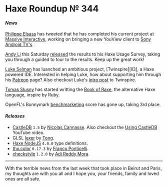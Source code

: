 [_template]: ../templates/roundup.html
[date]: / "2015-11-12 10:37:00"
[modified]: / "2015-11-12 14:30:00"
[published]: / "2015-11-12 15:30:00"
[social]: /img/344/haxeui.png ""
[“”]: a ""
# Haxe Roundup № 344

#### _News_

[Philippe Elsass][tw1] has tweeted that he has completed his current project 
at [Massive Interactive][tw2], working on bringing a new YouView
client to [Sony Android TV's][l1].

[Andy Li][tw2] this Saturday [released][l2] the results to his Haxe Usage 
Survey, taking you through a guided to tour to the results. Keep up the great
work!

[Luke Selman][tw3] has luanched an ambitious project, [Twinspire][ll3], a
Haxe powered IDE. Interested in helping Luke, how about supporting him through
his [Patreon][l3] page? Also checkout Luke's [intro post][l12] to Twinspire.

[Tomas Slusny][tw8] has started writting the [Book of Raxe][l10], the 
alternative Haxe language, inspire by Ruby.

OpenFL's Bunnymark [benchmarketing][l11] score has gone up, taking 3rd place.

#### _Releases_

- [CastleDB][l4] `1.5` by [Nicolas Cannasse][tw4]. Also checkout the [Using 
CastleDB][l5] YouTube video.
- GLSL [lexer][l6] by [Tong][tw5].
- [Haxe NodeJS][l7] `4.0.0` type definitions.
- [thx.color][l8] `0.17.3` by [Franco Ponticelli][tw6].
- [checkstyle][l9] `1.2.0` by [Adi Reddy Mora][tw7].

----

With the terrible news from the last week that took place in Beirut and Paris, 
my thoughts are with you all and I hope you, your friends, family and loved 
ones are all safe.

[tw8]: https://twitter.com/_deathbeam "@_deathbeam"
[tw7]: https://twitter.com/adireddy "@adireddy"
[tw6]: https://twitter.com/fponticelli "@fponticelli"
[tw5]: https://twitter.com/disktree "@disktree"
[tw4]: https://twitter.com/ncannasse "@ncannasse"
[tw3]: https://twitter.com/tienery "@tienery"
[tw2]: https://twitter.com/Massive_Voice "@Massive_Voice"
[tw1]: https://twitter.com/elsassph "@elsassph"
	
[l12]: http://www.colour-id.co.uk/news/twinspire-beta-announcement "Introducing Twinspire IDE"
[l11]: http://themozokteam.com/playground/frameworkstest/ "Framework benchmark scores"
[l10]: https://deathbeam.gitbooks.io/raxe/content/en/index.html "The Book of Raxe"
[l9]: http://lib.haxe.org/p/checkstyle/1.2.0/ "Checkstyle on HaxeLib"
[l8]: http://lib.haxe.org/p/thx.color "thx.color on HaxeLib"
[l7]: http://lib.haxe.org/p/hxnodejs/4.0.0/ "Haxe NodeJS type definitions on HaxeLib"
[l6]: https://github.com/tong/om.glsl "Haxe GLSL lexer on GitHub"
[l5]: https://www.youtube.com/watch?v=tUjpThcLG7Q "Using CastleDB on YouTube"
[l4]: http://castledb.org/ "CastleDB - The structured static database"
[l3]: https://www.patreon.com/tienery?ty=h "Luke Selman on Patreon"
[l2]: http://blog.onthewings.net/2015/11/14/haxe_usage_survey/ "Haxe Usage Survey released"
[l1]: http://www.pocket-lint.com/news/135795-sony-bravia-youview-update-everything-you-need-to-know "Sony Bravia YouView update powered by Haxe"